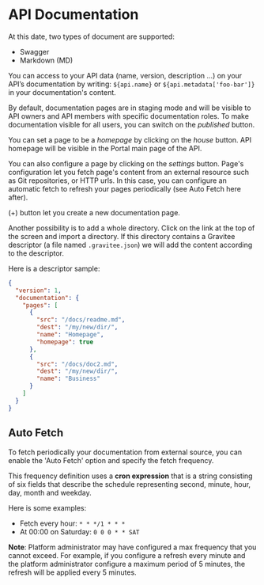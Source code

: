 # API Documentation

At this date, two types of document are supported:

* Swagger
* Markdown (MD)

You can access to your API data (name, version, description ...) on your API’s documentation by writing: `${api.name}` or `${api.metadata['foo-bar']}` in your documentation's content.

By default, documentation pages are in staging mode and will be visible to API owners and API members with specific documentation roles.
To make documentation visible for all users, you can switch on the *published* button.

You can set a page to be a *homepage* by clicking on the *house* button. API homepage will be visible in the Portal main page of the API.

You can also configure a page by clicking on the *settings* button. Page's configuration let you fetch page's content from an external resource such as Git repositories, or HTTP urls. In this case, you can configure an automatic fetch to refresh your pages periodically (see Auto Fetch here after).

(+) button let you create a new documentation page.

Another possibility is to add a whole directory. Click on the link at the top of the screen and import a directory.
If this directory contains a Gravitee descriptor (a file named `.gravitee.json`) we will add the content according to the descriptor.

Here is a descriptor sample:
```json
{
  "version": 1,
  "documentation": {
    "pages": [
      {
        "src": "/docs/readme.md",
        "dest": "/my/new/dir/",
        "name": "Homepage",
        "homepage": true
      },
      {
        "src": "/docs/doc2.md",
        "dest": "/my/new/dir/",
        "name": "Business"
      }
    ]
  }
}
```

## Auto Fetch

To fetch periodically your documentation from external source, you can enable the 'Auto Fetch' option and specify the fetch frequency.

This frequency definition uses a __cron expression__ that is a string consisting of six fields that describe the schedule representing second, minute, hour, day, month and weekday.

Here is some examples:

* Fetch every hour: `* * */1 * * *`
* At 00:00 on Saturday: `0 0 0 * * SAT`

__Note__: Platform administrator may have configured a max frequency that you cannot exceed. For example, if you configure a refresh every minute and the platform administrator configure a maximum period of 5 minutes, the refresh will be applied every 5 minutes.
